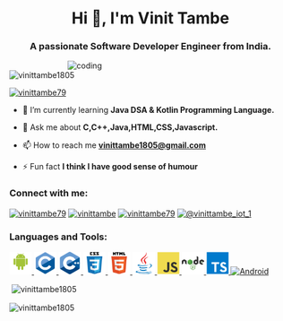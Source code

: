 <h1 align="center">Hi 👋, I'm Vinit Tambe</h1>
<h3 align="center">A passionate Software Developer Engineer from India.</h3>

<img align="right" alt="coding" width="400" src="https://media4.giphy.com/media/qgQUggAC3Pfv687qPC/giphy.gif">

<p align="left"> <img src="https://komarev.com/ghpvc/?username=vinittambe1805&label=Profile%20views&color=0e75b6&style=flat" alt="vinittambe1805" /> </p>

<p align="left"> <a href="https://twitter.com/vinittambe79" target="blank"><img src="https://img.shields.io/twitter/follow/vinittambe79?logo=twitter&style=for-the-badge" alt="vinittambe79" /></a> </p>

- 🌱 I’m currently learning **Java DSA & Kotlin Programming Language.**

- 💬 Ask me about **C,C++,Java,HTML,CSS,Javascript.**

- 📫 How to reach me **vinittambe1805@gmail.com**

- ⚡ Fun fact **I think I have good sense of humour**

<h3 align="left">Connect with me:</h3>
<p align="left">
<a href="https://twitter.com/vinittambe79" target="blank"><img align="center" src="https://raw.githubusercontent.com/rahuldkjain/github-profile-readme-generator/master/src/images/icons/Social/twitter.svg" alt="vinittambe79" height="30" width="40" /></a>
<a href="https://linkedin.com/in/vinittambe" target="blank"><img align="center" src="https://raw.githubusercontent.com/rahuldkjain/github-profile-readme-generator/master/src/images/icons/Social/linked-in-alt.svg" alt="vinittambe" height="30" width="40" /></a>
<a href="https://instagram.com/vinittambe79" target="blank"><img align="center" src="https://raw.githubusercontent.com/rahuldkjain/github-profile-readme-generator/master/src/images/icons/Social/instagram.svg" alt="vinittambe79" height="30" width="40" /></a>
<a href="https://www.hackerearth.com/@vinittambe_iot_1" target="blank"><img align="center" src="https://raw.githubusercontent.com/rahuldkjain/github-profile-readme-generator/master/src/images/icons/Social/hackerearth.svg" alt="@vinittambe_iot_1" height="30" width="40" /></a>
</p>

<h3 align="left">Languages and Tools:</h3>
<p align="left"> <a href="https://developer.android.com" target="_blank" rel="noreferrer"> <img src="https://raw.githubusercontent.com/devicons/devicon/master/icons/android/android-original-wordmark.svg" alt="android" width="40" height="40"/> </a> <a href="https://www.cprogramming.com/" target="_blank" rel="noreferrer"> <img src="https://raw.githubusercontent.com/devicons/devicon/master/icons/c/c-original.svg" alt="c" width="40" height="40"/> </a> <a href="https://www.w3schools.com/cpp/" target="_blank" rel="noreferrer"> <img src="https://raw.githubusercontent.com/devicons/devicon/master/icons/cplusplus/cplusplus-original.svg" alt="cplusplus" width="40" height="40"/> </a> <a href="https://www.w3schools.com/css/" target="_blank" rel="noreferrer"> <img src="https://raw.githubusercontent.com/devicons/devicon/master/icons/css3/css3-original-wordmark.svg" alt="css3" width="40" height="40"/> </a> <a href="https://www.w3.org/html/" target="_blank" rel="noreferrer"> <img src="https://raw.githubusercontent.com/devicons/devicon/master/icons/html5/html5-original-wordmark.svg" alt="html5" width="40" height="40"/> </a> <a href="https://www.java.com" target="_blank" rel="noreferrer"> <img src="https://raw.githubusercontent.com/devicons/devicon/master/icons/java/java-original.svg" alt="java" width="40" height="40"/> </a> <a href="https://developer.mozilla.org/en-US/docs/Web/JavaScript" target="_blank" rel="noreferrer"> <img src="https://raw.githubusercontent.com/devicons/devicon/master/icons/javascript/javascript-original.svg" alt="javascript" width="40" height="40"/> </a> <a href="https://nodejs.org" target="_blank" rel="noreferrer"> <img src="https://raw.githubusercontent.com/devicons/devicon/master/icons/nodejs/nodejs-original-wordmark.svg" alt="nodejs" width="40" height="40"/> </a> <a href="https://www.typescriptlang.org/" target="_blank" rel="noreferrer"> <img src="https://raw.githubusercontent.com/devicons/devicon/master/icons/typescript/typescript-original.svg" alt="typescript" width="40" height="40"/> </a> <a href="https://developer.android.com/studio" target="_blank" rel="noreferrer"> <img src="https://upload.wikimedia.org/wikipedia/commons/thumb/6/64/Android_logo_2019_%28stacked%29.svg/2346px-Android_logo_2019_%28stacked%29.svg.png" alt="Android" width="40" height="40"/> </a> </p>



<p>&nbsp;<img align="center" src="https://github-readme-stats.vercel.app/api?username=vinittambe1805&show_icons=true&locale=en" alt="vinittambe1805" /></p>

<p><img align="center" src="https://github-readme-streak-stats.herokuapp.com/?user=vinittambe1805&" alt="vinittambe1805" /></p>
